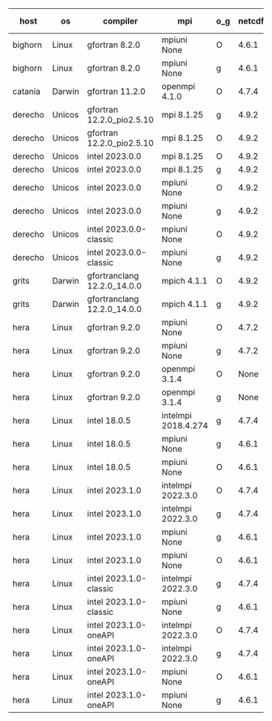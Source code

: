 

| host     | os       | compiler                              | mpi                      | o_g        | netcdf        | build       | u_pass          | u_fail          | s_pass            | s_fail            | e_pass             | e_fail             | nuopc_pass       | nuopc_fail       | artifacts link          |
|----------|----------|---------------------------------------|--------------------------|------------|---------------|-------------|-----------------|-----------------|-------------------|-------------------|--------------------|--------------------|------------------|------------------|-------------------------|
| bighorn | Linux | gfortran 8.2.0 | mpiuni None  | O | 4.6.1  | PASS | 12423 | 0 | 8 | 0 | 44 | 0 | None | None | <a href="https://github.com/esmf-org/esmf-test-artifacts/tree/f63de1a85d3e111a1bc4171b30a4115960cd5c31/develop/gfortran/8.2.0/O/mpiuni/None" target="_blank">f63de1a</a> | 
| bighorn | Linux | gfortran 8.2.0 | mpiuni None  | g | 4.6.1  | PASS | None | None | None | None | None | None | None | None | <a href="https://github.com/esmf-org/esmf-test-artifacts/tree/5914322415c2ce68d4da03fa1f4139d9f8499181/develop/gfortran/8.2.0/g/mpiuni/None" target="_blank">5914322</a> | 
| catania | Darwin | gfortran 11.2.0 | openmpi 4.1.0  | O | 4.7.4  | PASS | None | None | None | None | None | None | None | None | <a href="https://github.com/esmf-org/esmf-test-artifacts/tree/59deeaaba4eda8d312a2af8415c4725729e60d16/develop/gfortran/11.2.0/O/openmpi/4.1.0" target="_blank">59deeaa</a> | 
| derecho | Unicos | gfortran 12.2.0_pio2.5.10 | mpi 8.1.25  | g | 4.9.2  | PASS | None | None | None | None | None | None | None | None | <a href="https://github.com/esmf-org/esmf-test-artifacts/tree/d4d7a9bba88b03492dd12524ff34917bb6a716aa/develop/gfortran/12.2.0_pio2.5.10/g/mpi/8.1.25" target="_blank">d4d7a9b</a> | 
| derecho | Unicos | gfortran 12.2.0_pio2.5.10 | mpi 8.1.25  | O | 4.9.2  | PASS | None | None | None | None | None | None | None | None | <a href="https://github.com/esmf-org/esmf-test-artifacts/tree/1dc1ecae6bb4a85e489369ba0940ab890287fbec/develop/gfortran/12.2.0_pio2.5.10/O/mpi/8.1.25" target="_blank">1dc1eca</a> | 
| derecho | Unicos | intel 2023.0.0 | mpi 8.1.25  | O | 4.9.2  | PASS | None | None | None | None | None | None | None | None | <a href="https://github.com/esmf-org/esmf-test-artifacts/tree/fb3a5139f288e8be89212d92b9d81d124dfcf646/develop/intel/2023.0.0/O/mpi/8.1.25" target="_blank">fb3a513</a> | 
| derecho | Unicos | intel 2023.0.0 | mpi 8.1.25  | g | 4.9.2  | PASS | None | None | None | None | None | None | None | None | <a href="https://github.com/esmf-org/esmf-test-artifacts/tree/41ee11b34304d7bac44910050ed40ff11a7bc27b/develop/intel/2023.0.0/g/mpi/8.1.25" target="_blank">41ee11b</a> | 
| derecho | Unicos | intel 2023.0.0 | mpiuni None  | O | 4.9.2  | PASS | None | None | None | None | None | None | None | None | <a href="https://github.com/esmf-org/esmf-test-artifacts/tree/147f473edaaaa39399352d8915b6faba1e9adae4/develop/intel/2023.0.0/O/mpiuni/None" target="_blank">147f473</a> | 
| derecho | Unicos | intel 2023.0.0 | mpiuni None  | g | 4.9.2  | PASS | None | None | None | None | None | None | None | None | <a href="https://github.com/esmf-org/esmf-test-artifacts/tree/ee322b2dfff92a0c289ef75c1338441b537f29e5/develop/intel/2023.0.0/g/mpiuni/None" target="_blank">ee322b2</a> | 
| derecho | Unicos | intel 2023.0.0-classic | mpiuni None  | O | 4.9.2  | PASS | None | None | None | None | None | None | None | None | <a href="https://github.com/esmf-org/esmf-test-artifacts/tree/8678e5952229838c3f6ecdcab3d7edda229b8864/develop/intel/2023.0.0-classic/O/mpiuni/None" target="_blank">8678e59</a> | 
| derecho | Unicos | intel 2023.0.0-classic | mpiuni None  | g | 4.9.2  | PASS | None | None | None | None | None | None | None | None | <a href="https://github.com/esmf-org/esmf-test-artifacts/tree/abaae491508169783b627c3737e266e35add89fa/develop/intel/2023.0.0-classic/g/mpiuni/None" target="_blank">abaae49</a> | 
| grits | Darwin | gfortranclang 12.2.0_14.0.0 | mpich 4.1.1  | O | 4.9.2  | PASS | 14066 | 1 | 48 | 1 | 81 | 0 | 49 | 4 | <a href="https://github.com/esmf-org/esmf-test-artifacts/tree/2e27443683361ff6aedec562fe8ffbf5787beae7/develop/gfortranclang/12.2.0_14.0.0/O/mpich/4.1.1" target="_blank">2e27443</a> | 
| grits | Darwin | gfortranclang 12.2.0_14.0.0 | mpich 4.1.1  | g | 4.9.2  | PASS | None | None | None | None | None | None | None | None | <a href="https://github.com/esmf-org/esmf-test-artifacts/tree/55513f21407223494d01a68a4e306d7627659669/develop/gfortranclang/12.2.0_14.0.0/g/mpich/4.1.1" target="_blank">55513f2</a> | 
| hera | Linux | gfortran 9.2.0 | mpiuni None  | O | 4.7.2  | PASS | None | None | None | None | None | None | None | None | <a href="https://github.com/esmf-org/esmf-test-artifacts/tree/0bdf13e7fca0429f3435c12824ebf858908c8d84/develop/gfortran/9.2.0/O/mpiuni/None" target="_blank">0bdf13e</a> | 
| hera | Linux | gfortran 9.2.0 | mpiuni None  | g | 4.7.2  | PASS | None | None | None | None | None | None | None | None | <a href="https://github.com/esmf-org/esmf-test-artifacts/tree/d965e9cc441b688267065e2c8f57b1385ed5d754/develop/gfortran/9.2.0/g/mpiuni/None" target="_blank">d965e9c</a> | 
| hera | Linux | gfortran 9.2.0 | openmpi 3.1.4  | O | None  | PASS | None | None | None | None | None | None | None | None | <a href="https://github.com/esmf-org/esmf-test-artifacts/tree/c55b20f02480ddcd479114b750844323cac0a0ce/develop/gfortran/9.2.0/O/openmpi/3.1.4" target="_blank">c55b20f</a> | 
| hera | Linux | gfortran 9.2.0 | openmpi 3.1.4  | g | None  | PASS | None | None | None | None | None | None | None | None | <a href="https://github.com/esmf-org/esmf-test-artifacts/tree/68fe62b797cc93abe9f3815e30cce6a291594641/develop/gfortran/9.2.0/g/openmpi/3.1.4" target="_blank">68fe62b</a> | 
| hera | Linux | intel 18.0.5 | intelmpi 2018.4.274  | g | 4.7.4  | PASS | None | None | None | None | None | None | None | None | <a href="https://github.com/esmf-org/esmf-test-artifacts/tree/76c77ea0f93e41e96544db91c2379ee28caec51d/develop/intel/18.0.5/g/intelmpi/2018.4.274" target="_blank">76c77ea</a> | 
| hera | Linux | intel 18.0.5 | mpiuni None  | g | 4.6.1  | PASS | None | None | None | None | None | None | None | None | <a href="https://github.com/esmf-org/esmf-test-artifacts/tree/e022b1f0fc1e6581e29a9e9e4712762552d85c98/develop/intel/18.0.5/g/mpiuni/None" target="_blank">e022b1f</a> | 
| hera | Linux | intel 18.0.5 | mpiuni None  | O | 4.6.1  | PASS | None | None | None | None | None | None | None | None | <a href="https://github.com/esmf-org/esmf-test-artifacts/tree/97cf605ebb84ab62b3a722035b70e3eb7f671e8b/develop/intel/18.0.5/O/mpiuni/None" target="_blank">97cf605</a> | 
| hera | Linux | intel 2023.1.0 | intelmpi 2022.3.0  | O | 4.7.4  | PASS | None | None | None | None | None | None | None | None | <a href="https://github.com/esmf-org/esmf-test-artifacts/tree/309636e7d655a0da2dfb30db4996e811687bd79e/develop/intel/2023.1.0/O/intelmpi/2022.3.0" target="_blank">309636e</a> | 
| hera | Linux | intel 2023.1.0 | intelmpi 2022.3.0  | g | 4.7.4  | PASS | None | None | None | None | None | None | None | None | <a href="https://github.com/esmf-org/esmf-test-artifacts/tree/f5f7b76bdf044c99e7d957cdd366fa4a05532275/develop/intel/2023.1.0/g/intelmpi/2022.3.0" target="_blank">f5f7b76</a> | 
| hera | Linux | intel 2023.1.0 | mpiuni None  | g | 4.6.1  | PASS | None | None | None | None | None | None | None | None | <a href="https://github.com/esmf-org/esmf-test-artifacts/tree/0c5e5f324da4f187327c0dcbe0d494aa8cb62a17/develop/intel/2023.1.0/g/mpiuni/None" target="_blank">0c5e5f3</a> | 
| hera | Linux | intel 2023.1.0 | mpiuni None  | O | 4.6.1  | PASS | None | None | None | None | None | None | None | None | <a href="https://github.com/esmf-org/esmf-test-artifacts/tree/f19914143243a29f8b9afc032dfbef07927012bb/develop/intel/2023.1.0/O/mpiuni/None" target="_blank">f199141</a> | 
| hera | Linux | intel 2023.1.0-classic | intelmpi 2022.3.0  | g | 4.7.4  | PASS | None | None | None | None | None | None | None | None | <a href="https://github.com/esmf-org/esmf-test-artifacts/tree/780ee86d60d70451223e52b519db0aaf48dd8d56/develop/intel/2023.1.0-classic/g/intelmpi/2022.3.0" target="_blank">780ee86</a> | 
| hera | Linux | intel 2023.1.0-classic | mpiuni None  | g | 4.6.1  | PASS | None | None | None | None | None | None | None | None | <a href="https://github.com/esmf-org/esmf-test-artifacts/tree/2ae094a58d8b134dd7cd9383f8b5ce64926b9ba4/develop/intel/2023.1.0-classic/g/mpiuni/None" target="_blank">2ae094a</a> | 
| hera | Linux | intel 2023.1.0-oneAPI | intelmpi 2022.3.0  | O | 4.7.4  | FAIL | None | None | None | None | None | None | None | None | <a href="https://github.com/esmf-org/esmf-test-artifacts/tree/1148162d01a59f0cdbaa95c5fdfa8ab6f8f7287d/develop/intel/2023.1.0-oneAPI/O/intelmpi/2022.3.0" target="_blank">1148162</a> | 
| hera | Linux | intel 2023.1.0-oneAPI | intelmpi 2022.3.0  | g | 4.7.4  | PASS | None | None | None | None | None | None | None | None | <a href="https://github.com/esmf-org/esmf-test-artifacts/tree/21f60d398dd29b243725bca2848cf87b2b67e83c/develop/intel/2023.1.0-oneAPI/g/intelmpi/2022.3.0" target="_blank">21f60d3</a> | 
| hera | Linux | intel 2023.1.0-oneAPI | mpiuni None  | O | 4.6.1  | FAIL | None | None | None | None | None | None | None | None | <a href="https://github.com/esmf-org/esmf-test-artifacts/tree/1ee755e53013aa05c17835482d632888d6d4a517/develop/intel/2023.1.0-oneAPI/O/mpiuni/None" target="_blank">1ee755e</a> | 
| hera | Linux | intel 2023.1.0-oneAPI | mpiuni None  | g | 4.6.1  | PASS | None | None | None | None | None | None | None | None | <a href="https://github.com/esmf-org/esmf-test-artifacts/tree/d1c4d56f083e9167eee8f1b3acd89bda0bf370c9/develop/intel/2023.1.0-oneAPI/g/mpiuni/None" target="_blank">d1c4d56</a> | 
